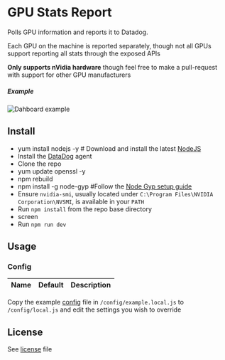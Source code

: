 GPU Stats Report
=======================

Polls GPU information and reports it to Datadog.

Each GPU on the machine is reported separately, though not all GPUs support reporting all stats through the exposed APIs

**Only supports nVidia hardware** though feel free to make a pull-request with support for other GPU manufacturers

##### Example
![Dahboard example](example.png)


## Install

* yum install nodejs -y   # Download and install the latest [NodeJS]
* Install the [DataDog] agent
* Clone the repo
* yum update openssl -y
* npm rebuild
* npm install -g node-gyp  #Follow the [Node Gyp setup guide]
* Ensure `nvidia-smi`, usually located under `C:\Program Files\NVIDIA Corporation\NVSMI`, is available in your `PATH`
* Run `npm install` from the repo base directory
* screen
* Run `npm run dev`

## Usage

### Config

| Name | Default | Description |
| ------------- | ------------- |  ------------- |

Copy the example [config] file in `/config/example.local.js` to `/config/local.js` and edit the settings you wish to override

## License
See [license] file

[config]:config/example.local.js
[DataDog]:https://www.datadoghq.com/
[license]:license
[NodeJS]:https://nodejs.org/en/
[Node Gyp setup guide]:https://github.com/TooTallNate/node-gyp#installation
